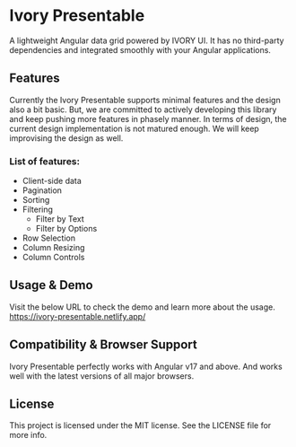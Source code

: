 # Ivory Presentable
A lightweight Angular data grid powered by IVORY UI. It has no third-party dependencies and integrated smoothly with your Angular applications.

## Features
Currently the Ivory Presentable supports minimal features and the design also a bit basic. But, we are committed to actively developing this library and 
keep pushing more features in phasely manner. In terms of design, the current design implementation is not matured enough. We will keep improvising the 
design as well. 

### List of features:
- Client-side data
- Pagination
- Sorting
- Filtering
  - Filter by Text
  - Filter by Options
- Row Selection
- Column Resizing
- Column Controls

## Usage & Demo
Visit the below URL to check the demo and learn more about the usage.
https://ivory-presentable.netlify.app/

## Compatibility & Browser Support
Ivory Presentable perfectly works with Angular v17 and above. And works well with the latest versions of all major browsers.

## License
This project is licensed under the MIT license. See the LICENSE file for more info.
